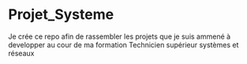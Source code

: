 # Projet_Systeme
Je crée ce repo afin de rassembler les projets que je suis ammené à developper au cour de ma formation Technicien supérieur systèmes et réseaux
